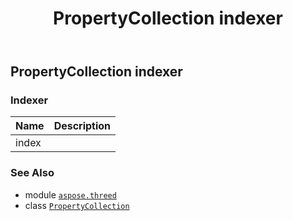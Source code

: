 ﻿---
title: PropertyCollection indexer
second_title: Aspose.3D for Python via .NET API References
description: 
type: docs
weight: 50
url: /python-net/aspose.threed/propertycollection/__getitem__/
is_root: false
---

## PropertyCollection indexer

### Indexer
| Name | Description |
| :- | :- |
| index |  |



### See Also
* module [`aspose.threed`](../../)
* class [`PropertyCollection`](/3d/python-net/aspose.threed/propertycollection)
